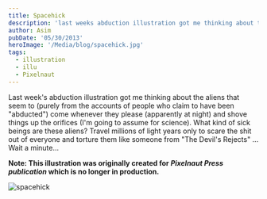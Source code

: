 ```yaml
---
title: Spacehick
description: 'last weeks abduction illustration got me thinking about the aliens that seem to (purely from the accounts of people who claim to have been abducted)'
author: Asim
pubDate: '05/30/2013'
heroImage: '/Media/blog/spacehick.jpg'
tags:
  - illustration
  - illu
  - Pixelnaut
---
```


Last week's abduction illustration got me thinking about the aliens that seem to (purely from the accounts of people who claim to have been "abducted") come whenever they please (apparently at night) and shove things up the orifices (I'm going to assume for science). What kind of sick beings are these aliens? Travel millions of light years only to scare the shit out of everyone and torture them like someone from "The Devil's Rejects" ... Wait a minute...

**Note: This illustration was originally created for *Pixelnaut Press publication* which is no longer in production.**

![spacehick](/Media/blog/spacehick.jpg "spacehick")